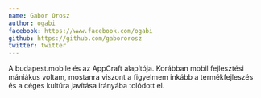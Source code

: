 ```yaml
---
name: Gabor Orosz
author: ogabi
facebook: https://www.facebook.com/ogabi
github: https://github.com/gabororosz
twitter: twitter
---
```

A budapest.mobile és az AppCraft alapítója. 
Korábban mobil fejlesztési mániákus voltam, mostanra viszont a figyelmem inkább a termékfejleszés és a céges kultúra
javítása irányába tolódott el.
